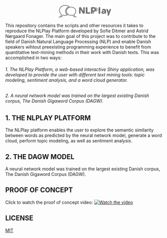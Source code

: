 <p align="center" width="100%"><img width="33%" src="https://github.com/TheNLPlayPlatform/NLPlay/blob/main/NLPlayLogo.png"></p>

This repository contains the scripts and other resources it takes to reproduce the NLPlay Platform developed by Sofie Ditmer and Astrid Nørgaard Fonager. The main goal of this project was to contribute to the field of Danish Natural Language Processing (NLP) and enable Danish speakers wihtout preexisting programming experience to benefit from quantitative text-mining methods in their work with Danish texts. This was accomplished in two ways: 

###### 1. The NLPlay Platform, a web-based interactive Shiny application, was developed to provide the user with different text mining tools: topic modeling, sentiment analysis, and a word cloud generator.
###### 2. A neural network model was trained on the largest existing Danish corpus, The Danish Gigaword Corpus (DAGW).

## 1. THE NLPLAY PLATFORM
The NLPlay platform enables the user to explore the semantic similarity between words as predicted by the neural network model, generate a word cloud, perform topic modeling, as well as sentiment analysis. 

## 2. THE DAGW MODEL
A neural network model was trained on the largest existing Danish corpus, The Danish Gigaword Corpus (DAGW).

## PROOF OF CONCEPT 
Click to watch the proof of concept video:
[![Watch the video](https://github.com/sofieditmer/CulturalDataScienceExamProject2020/blob/main/Sk%C3%A6rmbillede%202020-12-03%20kl.%2011.39.22.png)](https://youtu.be/k36jzNu2fNI)

## LICENSE 
[MIT](https://github.com/TheNLPlayPlatform/NLPlay/blob/main/LICENSE)
